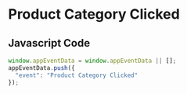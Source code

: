 # Product Category Clicked

### 

## Javascript Code
```js
window.appEventData = window.appEventData || [];
appEventData.push({
  "event": "Product Category Clicked"
});
```








